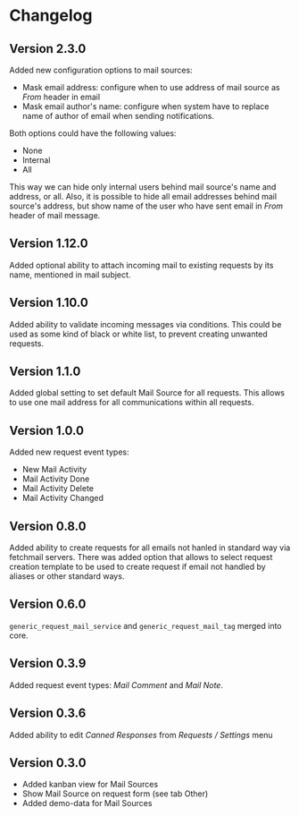 # Changelog

## Version 2.3.0

Added new configuration options to mail sources:
- Mask email address: configure when to use address of mail source as *From* header in email
- Mask email author's name: configure when system have to replace name of author of email when sending notifications.

Both options could have the following values:
- None
- Internal
- All

This way we can hide only internal users behind mail source's name and address,
or all.
Also, it is possible to hide all email addresses behind mail source's address,
but show name of the user who have sent email in *From* header of mail message.


## Version 1.12.0

Added optional ability to attach incoming mail 
to existing requests by its name, mentioned in mail subject.


## Version 1.10.0

Added ability to validate incoming messages via conditions.
This could be used as some kind of black or white list, to prevent creating unwanted requests.


## Version 1.1.0

Added global setting to set default Mail Source for all requests.
This allows to use one mail address for all communications within all requests.


## Version 1.0.0

Added new request event types:
- New Mail Activity
- Mail Activity Done
- Mail Activity Delete
- Mail Activity Changed


## Version 0.8.0

Added ability to create requests for all emails not hanled
in standard way via fetchmail servers.
There was added option that allows to select request creation template
to be used to create request if email not handled by aliases or
other standard ways.


## Version 0.6.0

`generic_request_mail_service` and `generic_request_mail_tag` merged into core.


## Version 0.3.9

Added request event types: *Mail Comment* and *Mail Note*.


## Version 0.3.6

Added ability to edit *Canned Responses* from *Requests / Settings* menu


## Version 0.3.0

- Added kanban view for Mail Sources
- Show Mail Source on request form (see tab Other)
- Added demo-data for Mail Sources


